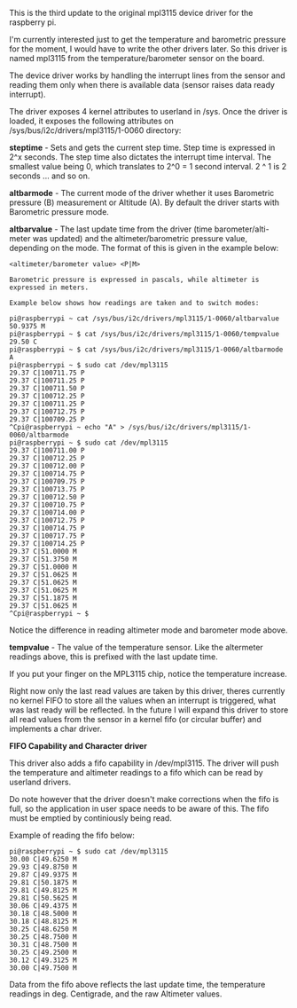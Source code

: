 This is the third update to the original mpl3115 device driver for the 
raspberry pi. 

I'm currently interested just to get the temperature and barometric pressure
for the moment, I would have to write the other drivers later.
So this driver is named mpl3115 from the temperature/barometer sensor
on the board.

The device driver works by handling the interrupt lines from the sensor
and reading them only when there is available data (sensor raises data
ready interrupt). 

The driver exposes 4 kernel attributes to userland in /sys. Once the
driver is loaded, it exposes the following attributes on 
/sys/bus/i2c/drivers/mpl3115/1-0060 directory:

<b>steptime</b> - Sets and gets the current step time. Step time
    is expressed in 2^x seconds. The step time also dictates the interrupt 
    time interval. The smallest value being 0, which translates to 2^0 = 1
    second interval. 2 ^ 1 is 2 seconds ... and so on.

<b>altbarmode</b> - The current mode of the driver whether it uses Barometric
    pressure (B) measurement or Altitude (A). By default the driver
    starts with Barometric pressure mode.

<b>altbarvalue</b> - The last update time from the driver (time barometer/alti-
    meter was updated) and the altimeter/barometric pressure value, 
    depending on the mode. The format of this is given in the example
    below:
    
    <altimeter/barometer value> <P|M>

    Barometric pressure is expressed in pascals, while altimeter is 
    expressed in meters.

    Example below shows how readings are taken and to switch modes:
    
```
pi@raspberrypi ~ cat /sys/bus/i2c/drivers/mpl3115/1-0060/altbarvalue
50.9375 M
pi@raspberrypi ~ $ cat /sys/bus/i2c/drivers/mpl3115/1-0060/tempvalue
29.50 C
pi@raspberrypi ~ $ cat /sys/bus/i2c/drivers/mpl3115/1-0060/altbarmode
A
pi@raspberrypi ~ $ sudo cat /dev/mpl3115
29.37 C|100711.75 P
29.37 C|100711.25 P
29.37 C|100711.50 P
29.37 C|100712.25 P
29.37 C|100711.25 P
29.37 C|100712.75 P
29.37 C|100709.25 P
^Cpi@raspberrypi ~ echo "A" > /sys/bus/i2c/drivers/mpl3115/1-0060/altbarmode
pi@raspberrypi ~ $ sudo cat /dev/mpl3115
29.37 C|100711.00 P
29.37 C|100712.25 P
29.37 C|100712.00 P
29.37 C|100714.75 P
29.37 C|100709.75 P
29.37 C|100713.75 P
29.37 C|100712.50 P
29.37 C|100710.75 P
29.37 C|100714.00 P
29.37 C|100712.75 P
29.37 C|100714.75 P
29.37 C|100717.75 P
29.37 C|100714.25 P
29.37 C|51.0000 M
29.37 C|51.3750 M
29.37 C|51.0000 M
29.37 C|51.0625 M
29.37 C|51.0625 M
29.37 C|51.0625 M
29.37 C|51.1875 M
29.37 C|51.0625 M
^Cpi@raspberrypi ~ $
```

Notice the difference in reading altimeter mode and barometer mode above.

<b>tempvalue</b> - The value of the temperature sensor. Like the altermeter
    readings above, this is prefixed with the last update time.

If you put your finger on the MPL3115 chip, notice the temperature increase.

Right now only the last read values are taken by this driver, theres currently
no kernel FIFO to store all the values when an interrupt is triggered, what was
last ready will be reflected. In the future I will expand this driver to store
all read values from the sensor in a kernel fifo (or circular buffer) and implements
a char driver.

<b>FIFO Capability and Character driver</b>

This driver also adds a fifo capability in /dev/mpl3115. The driver will push the
temperature and altimeter readings to a fifo which can be read by userland
drivers. 

Do note however that the driver doesn't make corrections when the fifo is full, 
so the application in user space needs to be aware of this. The fifo must be 
emptied by continiously being read.

Example of reading the fifo below:
```
pi@raspberrypi ~ $ sudo cat /dev/mpl3115
30.00 C|49.6250 M
29.93 C|49.8750 M
29.87 C|49.9375 M
29.81 C|50.1875 M
29.81 C|49.8125 M
29.81 C|50.5625 M
30.06 C|49.4375 M
30.18 C|48.5000 M
30.18 C|48.8125 M
30.25 C|48.6250 M
30.25 C|48.7500 M
30.31 C|48.7500 M
30.25 C|49.2500 M
30.12 C|49.3125 M
30.00 C|49.7500 M
```

   Data from the fifo above reflects the last update time, 
   the temperature readings in deg. Centigrade, and the raw
   Altimeter values.
